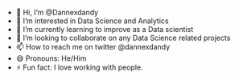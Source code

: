 - 👋 Hi, I’m @Dannexdandy
- 👀 I’m interested in Data Science and Analytics
- 🌱 I’m currently learning to improve as a Data scientist
- 💞️ I’m looking to collaborate on any Data Science related projects
- 📫 How to reach me on twitter @dannexdandy
- 😄 Pronouns: He/Him
- ⚡ Fun fact: I love working with people.

<!---
Dannexdandy/Dannexdandy is a ✨ special ✨ repository because its `README.md` (this file) appears on your GitHub profile.
You can click the Preview link to take a look at your changes.
--->
